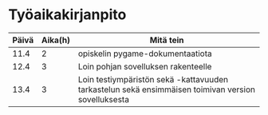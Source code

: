 <h1>Työaikakirjanpito</h1>

|Päivä	|Aika(h)|Mitä tein|
|-------|-------|---------|
|11.4   |2	|opiskelin pygame-dokumentaatiota|
|12.4	|3	|Loin pohjan sovelluksen rakenteelle|
|13.4	|3	|Loin testiympäristön sekä -kattavuuden tarkastelun sekä ensimmäisen toimivan version sovelluksesta|

